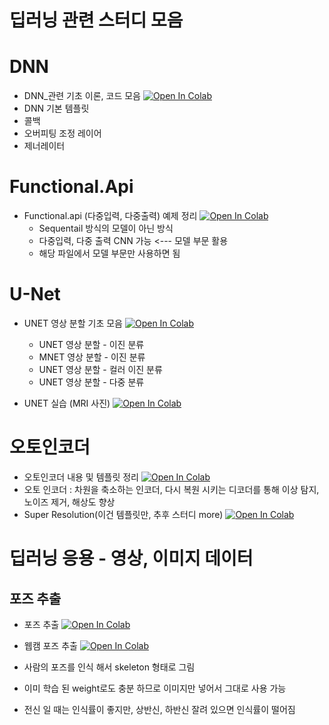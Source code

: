 # 딥러닝 관련 스터디 모음 

# DNN 
- DNN_관련 기초 이론, 코드 모음 [![Open In Colab](https://colab.research.google.com/assets/colab-badge.svg)](https://colab.research.google.com/github/crimama/DL_study/blob/main/material/DNNbasic.ipynb)
- DNN 기본 템플릿
- 콜백
- 오버피팅 조정 레이어 
- 제너레이터

# Functional.Api
- Functional.api (다중입력, 다중출력) 예제 정리 [![Open In Colab](https://colab.research.google.com/assets/colab-badge.svg)](https://colab.research.google.com/github/crimama/DL_study/blob/main/material/Functional.api_basic.ipynb)
  - Sequentail 방식의 모델이 아닌 방식 
  - 다중입력, 다중 출력 CNN 가능 <--- 모델 부문 활용 
  - 해당 파일에서 모델 부문만 사용하면 됨 

# U-Net 
- UNET 영상 분할 기초 모음 [![Open In Colab](https://colab.research.google.com/assets/colab-badge.svg)](https://colab.research.google.com/github/crimama/DL_study/blob/main/material/UNET.ipynb)

  - UNET 영상 분할 - 이진 분류  
  - MNET 영상 분할 - 이진 분류 
  - UNET 영상 분할 - 컬러 이진 분류 
  - UNET 영상 분할 - 다중 분류 
- UNET 실습 (MRI 사진) [![Open In Colab](https://colab.research.google.com/assets/colab-badge.svg)](https://colab.research.google.com/github/crimama/DL_study/blob/main/unet_practice_mri_images.ipynb)


# 오토인코더 
- 오토인코더 내용 및 템플릿 정리 [![Open In Colab](https://colab.research.google.com/assets/colab-badge.svg)](https://colab.research.google.com/github/crimama/DL_study/blob/main/material/22.01.10_AutoEncoder_basic.ipynb)
- 오토 인코더 : 차원을 축소하는 인코더, 다시 복원 시키는 디코더를 통해 이상 탐지, 노이즈 제거, 해상도 향상 
- Super Resolution(이건 템플릿만, 추후 스터디 more) [![Open In Colab](https://colab.research.google.com/assets/colab-badge.svg)](https://colab.research.google.com/github/crimama/DL_study/blob/main/material/22.01.10_Super%20Resolution_example-edsr.ipynb)



# 딥러닝  응용 - 영상, 이미지 데이터 

## 포즈 추출 
  - 포즈 추출  [![Open In Colab](https://colab.research.google.com/assets/colab-badge.svg)](https://colab.research.google.com/github/crimama/DL_study/blob/main/material/22.01.06_pose_extraction.ipynb)

  - 웹캠 포즈 추출 [![Open In Colab](https://colab.research.google.com/assets/colab-badge.svg)](https://colab.research.google.com/github/crimama/DL_study/blob/main/material/22.01.06_pose_extraction_webcam.ipynb)
  - 사람의 포즈를 인식 해서 skeleton 형태로 그림 
  - 이미 학습 된 weight로도 충분 하므로 이미지만 넣어서 그대로 사용 가능 
  - 전신 일 때는 인식률이 좋지만, 상반신, 하반신 잘려 있으면 인식률이 떨어짐 



